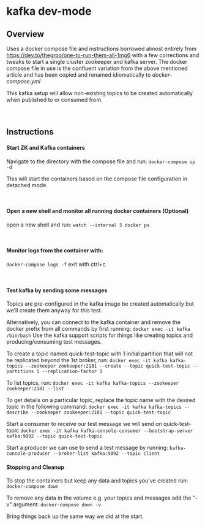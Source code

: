 # kafka dev-mode

## Overview
Uses a docker compose file and instructions borrowed almost entirely from https://dev.to/thegroo/one-to-run-them-all-1mg6 with a few corrections
 and tweaks to start a single cluster
 zookeeper and
 kafka server. The docker compose file in use is the confluent variation from the above mentioned article and has been copied and renamed
  idiomatically to _docker-compose.yml_
 
 This kafka setup will allow non-existing topics to be created automatically when published to or consumed from.
 <br>
 <br>
 <br>
 ## Instructions
 
#### Start ZK and Kafka containers
Navigate to the directory with the compose file and run:
`docker-compose up -d`

This will start the containers based on the compose file configuration in detached mode.

<br>
 
#### Open a new shell and monitor all running docker containers (Optional)
open a new shell and run: 
`watch --interval 5 docker ps`

<br>

#### Monitor logs from the container with:
`docker-compose logs -f` exit with ctrl+c

<br>

#### Test kafka by sending some messages

Topics are pre-configured in the kafka image be created automatically but we'll create them anyway for this test.

Alternatively, you can connect to the kafka container and remove the docker prefix from all commands by first running: `docker exec -it kafka /bin/bash`
Use the kafka support scripts for things like creating topics and producing/consuming test messages.

To create a topic named quick-test-topic with 1 initial partition that will not be replicated beyond the 1st broker, run: 
`docker exec -it kafka kafka-topics --zookeeper zookeeper:2181 --create --topic quick-test-topic --partitions 1 --replication-factor 1`

To list topics, run: `docker exec -it kafka kafka-topics --zookeeper zookeeper:2181 --list`

To get details on a particular topic, replace the topic name with the desired topic in the following command:
`docker exec -it kafka kafka-topics --describe --zookeeper zookeeper:2181 --topic quick-test-topic`

Start a consumer to receive our test message we will send on quick-test-topic
`docker exec -it kafka kafka-console-consumer --bootstrap-server kafka:9092 --topic quick-test-topic`

Start a producer we can use to send a test message by running:
`kafka-console-producer --broker-list kafka:9092 --topic client`

#### Stopping and Cleanup 
To stop the containers but keep any data and topics you've created run:
`docker-compose down`

To remove any data in the volume e.g. your topics and messages add the "-v" argument:
`docker-compose down -v`

Bring things back up the same way we did at the start.
